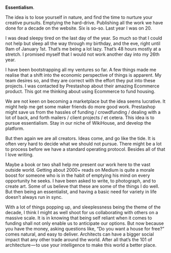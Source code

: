 **Essentialism**.

The idea is to lose yourself in nature, and find the time to nurture your creative pursuits. Emptying the hard-drive. Publishing all the work we have done for a decade on the website. Six is so-so. Last year I was on 20.

I was dead sleepy tired on the last day of the year. So much so that I could not help but sleep all the way through my birthday, and the eve, right until 9am of January 1st. That’s me being a lot lazy. That’s 48 hours mostly at a stretch. I promised myself that I would not work another day into my 26th year.

I have been bootstrapping all my ventures so far. A few things made me realise that a shift into the economic perspective of things is apparent. My team desires so, and they are correct with the effort they put into these projects. I was contacted by Prestashop about their amazing Ecommerce product. This got me thinking about using Ecommerce to fund housing.

We are not keen on becoming a marketplace but the idea seems lucrative. It might help me get some maker friends do more good work. Prestashop might save us from the hassles of funding / crowdfunding / dealing with a lot of back, and forth mailers / client projects / et cetera. This idea is to pursue essentialism. Stay in our niche of WikiHouse, and develop the platform.

But then again we are all creators. Ideas come, and go like the tide. It is often very hard to decide what we should not pursue. There might be a lot to process before we have a standard operating protocol. Besides all of that I love writing.

Maybe a book or two shall help me present our work here to the vast outside world. Getting about 2000+ reads on Medium is quite a morale boost for someone who is in the habit of emptying his mind on every opportunity he seeks. I have been asked to write, to photograph, and to create art. Some of us believe that these are some of the things I do well. But then being an essentialist, and having a basic need for variety in life doesn’t always run in sync.

With a lot of things popping up, and sleeplessness being the theme of the decade, I think I might as well shoot for us collaborating with others on a massive scale. It is in knowing that being self reliant when it comes to funding shall not only enable us to anticipate our options. But now because you have the money, asking questions like, “Do you want a house for free?” comes natural, and easy to deliver. Architects can have a bigger social impact that any other trade around the world. After all that’s the 101 of architecture — to use your intelligence to make this world a better place.
